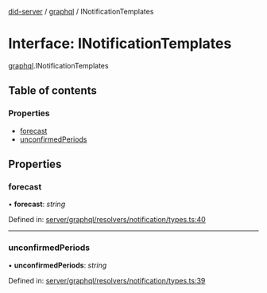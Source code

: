 [did-server](../README.md) / [graphql](../modules/graphql.md) / INotificationTemplates

# Interface: INotificationTemplates

[graphql](../modules/graphql.md).INotificationTemplates

## Table of contents

### Properties

- [forecast](graphql.inotificationtemplates.md#forecast)
- [unconfirmedPeriods](graphql.inotificationtemplates.md#unconfirmedperiods)

## Properties

### forecast

• **forecast**: *string*

Defined in: [server/graphql/resolvers/notification/types.ts:40](https://github.com/Puzzlepart/did/blob/5da6768a/server/graphql/resolvers/notification/types.ts#L40)

___

### unconfirmedPeriods

• **unconfirmedPeriods**: *string*

Defined in: [server/graphql/resolvers/notification/types.ts:39](https://github.com/Puzzlepart/did/blob/5da6768a/server/graphql/resolvers/notification/types.ts#L39)
